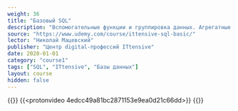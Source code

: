 ```yaml
---
weight: 36
title: "Базовый SQL"
description: "Вспомогательные функции и группировка данных. Агрегатные функции"
source: "https://www.udemy.com/course/ittensive-sql-basic/"
lector: "Николай Мацевский"
publisher: "Центр digital-профессий ITtensive"
date: 2020-01-01
category: "course1"
tags: ["SQL", "ITtensive", "Базы данных"]
layout: course
hidden: false
---
```

{{<players>}}
    {{<protonvideo 4edcc49a81bc2871153e9ea0d21c66dd>}}
{{</players>}}